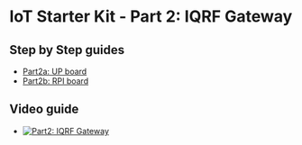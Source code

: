 # IoT Starter Kit - Part 2: IQRF Gateway

## Step by Step guides

* [Part2a: UP board](https://github.com/iqrfsdk/iot-starter-kit/tree/master/install/up-board/GW-SbS-INSTALL.md)
* [Part2b: RPI board](https://github.com/iqrfsdk/iot-starter-kit/tree/master/install/rpi-board/GW-SbS-INSTALL.md)

## Video guide

* [![Part2: IQRF Gateway](https://img.youtube.com/vi/PhBL8MRQJTo/0.jpg)](https://www.youtube.com/watch?v=PhBL8MRQJTo "Part2: IQRF Gateway")
